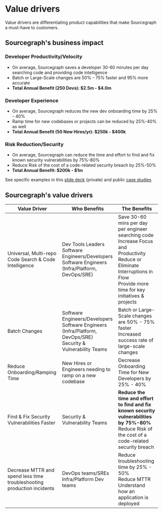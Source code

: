 # Value drivers

Value drivers are differentiating product capabilities that make Sourcegraph a must-have to customers.

## Sourcegraph's business impact

### Developer Productivity/Velocity

- On average, Sourcegraph saves a developer 30-60 minutes per day searching code and providing code intelligence
- Batch or Large-Scale changes are 50% - 75% faster and 95% more accurate
- **Total Annual Benefit (250 Devs): $2.5m - $4.0m**

### Developer Experience

- On average, Sourcegraph reduces the new dev onboarding time by 25% - 40%
- Ramp time for new codebases or projects can be reduced by 25%-40% as well
- **Total Annual Benefit (50 New Hires/yr): $250k - $400k**

### Risk Reduction/Security

- On average, Sourcegraph can reduce the time and effort to find and fix known security vulnerabilities by 75%-80%
- Reduce Risk of the cost of a code-related security breach by 25%-50%
- **Total Annual Benefit: $200k - $1m**

See specific examples in this [slide deck](https://docs.google.com/presentation/d/1Uxj1_-oi8YhyhT89rCcSykbwZJJz__rGD9zjXAQbPC4/edit#slide=id.gf9c5eedd74_0_4) (private) and public [case studies](https://about.sourcegraph.com/case-studies)

## Sourcegraph's value drivers

| Value Driver                                                           | Who Benefits                                                                                                             | The Benefits                                                                                                                                                                                       |
|------------------------------------------------------------------------|--------------------------------------------------------------------------------------------------------------------------|----------------------------------------------------------------------------------------------------------------------------------------------------------------------------------------------------|
| Universal, Multi-repo Code Search & Code Intelligence                  | Dev Tools Leaders <br /> Software Engineers/Developers <br /> Software Engineers (Infra/Platform, DevOps/SRE)            | Save 30-60 mins per day per engineer searching code</br> Increase Focus and Productivity</br> Reduce or Eliminate Interruptions in Flow</br> Provide more time for key initiatives & projects</br> |
| Batch Changes                                                          | Software Engineers/Developers <br/> Software Engineers (Infra/Platform, DevOps/SRE) <br/> Security & Vulnerability Teams | Batch or Large-Scale changes are 50% - 75% faster</br> Increased success rate of large-scale changes                                                                                               |
| Reduce Onboarding/Ramping Time                                         | New Hires or Engineers needing to ramp on a new codebase                                                                 | Decrease Onboarding Time for New Developers by 25% - 40%                                                                                                                                           |
| Find & Fix Security Vulnerabilities Faster                             | Security & Vulnerability Teams                                                                                           | **Reduce the time and effort to find and fix known security vulnerabilities by 75%-80%** </br> Reduce Risk of the cost of a code-related security breach                                           |
| Decrease MTTR and spend less time troubleshooting production incidents | DevOps teams/SREs <br/> Infra/Platform Dev teams                                                                         | Reduce troubleshooting time by 25% - 50% </br> Reduce MTTR </br> Understand how an application is deployed                                                                                         |

